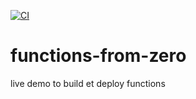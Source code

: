 [![CI](https://github.com/jcmeunier77code/functions-from-zero/actions/workflows/main.yml/badge.svg)](https://github.com/jcmeunier77code/functions-from-zero/actions/workflows/main.yml)

# functions-from-zero
live demo to build et deploy functions
